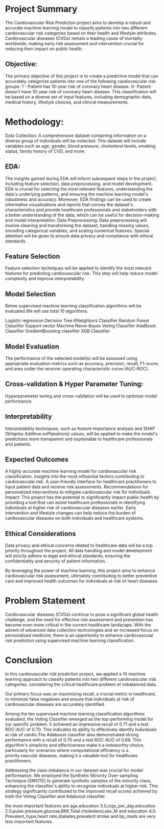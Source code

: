 # **Project Summary**

The Cardiovascular Risk Prediction project aims to develop a robust and accurate machine learning model to classify patients into two different cardiovascular risk categories based on their health and lifestyle attributes. Cardiovascular diseases (CVDs) remain a leading cause of mortality worldwide, making early risk assessment and intervention crucial for reducing their impact on public health.

## **Objective:**

The primary objective of this project is to create a predictive model that can accurately categorize patients into one of the following cardiovascular risk groups:
1 - Patient has 10-year risk of coronary heart disease.
0- Patient doesn't have 10-year risk of coronary heart disease.
This classification will be based on a diverse set of input features, including demographic data, medical history, lifestyle choices, and clinical measurements.

# **Methodology:**

Data Collection: A comprehensive dataset containing information on a diverse group of individuals will be collected. This dataset will include variables such as age, gender, blood pressure, cholesterol levels, smoking status, family history of CVD, and more.

## **EDA:**

The insights gained during EDA will inform subsequent steps in the project, including feature selection, data preprocessing, and model development. EDA is crucial for selecting the most relevant features, understanding the data's underlying patterns, and ensuring the machine learning model's robustness and accuracy.
Moreover, EDA findings can be used to create informative visualizations and reports that convey the dataset's characteristics and provide healthcare professionals and stakeholders with a better understanding of the data, which can be useful for decision-making and model interpretation.
Data Preprocessing: Data preprocessing will involve cleaning and transforming the dataset, handling missing values, encoding categorical variables, and scaling numerical features. Special attention will be given to ensure data privacy and compliance with ethical standards.

## **Feature Selection** 
Feature selection techniques will be applied to identify the most relevant features for predicting cardiovascular risk. This step will help reduce model complexity and improve interpretability.

## **Model Selection** 
Below supervised machine learning classification algorithms will be evaluated.We will use total 10 algorithms.

Logistic regression
Decision Tree
KNeighbors Classifier
Random Forest Classifier
Support vector Machine
Naive-Bayes
Voting Classifier
AdaBoost Classifier
GredientBoosting classifier
XGB Classifier
## **Model Evaluation** 
The performance of the selected model(s) will be assessed using appropriate evaluation metrics such as accuracy, precision, recall, F1-score, and area under the receiver operating characteristic curve (AUC-ROC).

## **Cross-validation & Hyper Parameter Tuning:**
Hyperparameter tuning and cross-validation will be used to optimize model performance.

## **Interpretability** 
Interpretability techniques, such as feature importance analysis and SHAP (SHapley Additive exPlanations) values, will be applied to make the model's predictions more transparent and explainable to healthcare professionals and patients.

## **Expected Outcomes**

A highly accurate machine learning model for cardiovascular risk classification. Insights into the most influential factors contributing to cardiovascular risk. A user-friendly interface for healthcare practitioners to input patient data and receive risk assessments. Recommendations for personalized interventions to mitigate cardiovascular risk for individuals. Impact: This project has the potential to significantly impact public health by providing a tool that can assist healthcare professionals in identifying individuals at higher risk of cardiovascular diseases earlier. Early intervention and lifestyle changes can help reduce the burden of cardiovascular diseases on both individuals and healthcare systems.

## Ethical Considerations
Data privacy and ethical concerns related to healthcare data will be a top priority throughout the project. All data handling and model development will strictly adhere to legal and ethical standards, ensuring the confidentiality and security of patient information.

By leveraging the power of machine learning, this project aims to enhance cardiovascular risk assessment, ultimately contributing to better preventive care and improved health outcomes for individuals at risk of heart diseases.

# **Problem Statement**

Cardiovascular diseases (CVDs) continue to pose a significant global health challenge, and the need for effective risk assessment and prevention has become even more critical in the current healthcare landscape. With the advent of advanced data collection technologies and an increased focus on personalized medicine, there is an opportunity to enhance cardiovascular risk prediction using supervised machine learning classification.

# **Conclusion**

In this cardiovascular risk prediction project, we applied a 10 machine learning approach to classify patients into two different cardiovascular risk categories, considering the critical healthcare problem of imbalanced data.

Our primary focus was on maximizing recall, a crucial metric in healthcare, to minimize false negatives and ensure that individuals at risk of cardiovascular diseases are accurately identified.

Among the ten supervised machine learning classification algorithms evaluated, the Voting Classifier emerged as the top-performing model for our specific problem. It achieved an impressive recall of 0.71 and a test ROC-AUC of 0.70. This indicates its ability to effectively identify individuals at risk of cardio.The Adaboost classifier also demonstrated strong performance with a recall of 0.70 and a test ROC-AUC of 0.69. This algorithm's simplicity and effectiveness make it a noteworthy choice, particularly for scenarios where computational efficiency is a priority.vascular diseases, making it a valuable tool for healthcare practitioners.

Addressing the class imbalance in our dataset was crucial for model performance. We employed the Synthetic Minority Over-sampling Technique (SMOTE) to generate synthetic samples of the minority class, enhancing the classifier's ability to recognize individuals at higher risk. This strategy significantly contributed to the improved recall scores achieved by both the Voting Classifier and Adaboost classifier.

the most important features are age,education 3.0,cigs_per_day,education 2.0,pulse pressure,glucose,BMI,Total cholesterol,sex_M and education 4.0.
Prevalent_hype,heart rate,diabetes,prevalent stroke and bp_meds are very less important features.
